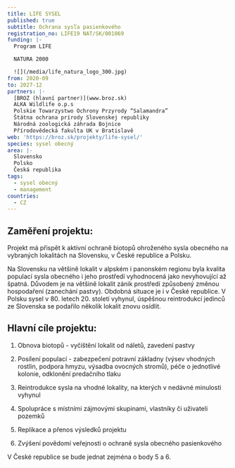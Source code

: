 ```yaml
---
title: LIFE SYSEL
published: true
subtitle: Ochrana sysľa pasienkového
registration_no: LIFE19 NAT/SK/001069
funding: |-
  Program LIFE

  NATURA 2000

  ![](/media/life_natura_logo_300.jpg)
from: 2020-09
to: 2027-12
partners: |-
  [BROZ (hlavní partner)](www.broz.sk)
  ALKA Wildlife o.p.s
  Polskie Towarzystwo Ochrony Przyrody “Salamandra”
  Štátna ochrana prírody Slovenskej republiky
  Národná zoologická záhrada Bojnice
  Přírodovědecká fakulta UK v Bratislavě
web: 'https://broz.sk/projekty/life-sysel/'
species: sysel obecný
area: |-
  Slovensko 
  Polsko
  Česká republika
tags:
  - sysel obecný
  - management
countries:
  - CZ
---
```

## Zaměření projektu:

Projekt má přispět k aktivní ochraně biotopů ohroženého sysla obecného na vybraných lokalitách na Slovensku, v České republice a Polsku. 

Na Slovensku na většině lokalit v alpském i panonském regionu byla kvalita populací sysla obecného i jeho prostředí vyhodnocená jako nevyhovující až špatná. Důvodem je na většině lokalit zánik prostředí způsobený změnou hospodaření (zanechání pastvy). Obdobná situace je i v České republice. V Polsku sysel v 80. letech 20. století vyhynul, úspěšnou reintrodukcí jedinců ze Slovenska se podařilo několik lokalit znovu osídlit.

## Hlavní cíle projektu:



1. Obnova biotopů - vyčištění lokalit od náletů, zavedení pastvy



2. Posílení populací - zabezpečení potravní základny (výsev vhodných rostlin, podpora hmyzu, výsadba ovocných stromů), péče o jednotlivé kolonie, odklonění predačního tlaku



3. Reintrodukce sysla na vhodné lokality, na kterých v nedávné minulosti vyhynul



4. Spolupráce s místními zájmovými skupinami, vlastníky či uživateli pozemků



5. Replikace a přenos výsledků projektu



6. Zvýšení povědomí veřejnosti o ochraně sysla obecného pasienkového



V České republice se bude jednat zejména o body 5 a 6.

